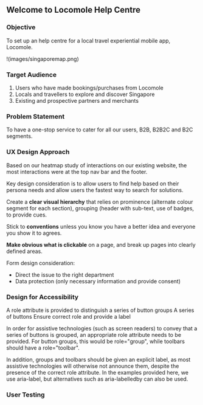 ## Welcome to Locomole Help Centre


### **Objective**

To set up an help centre for a local travel experiential mobile app, Locomole. 

!(images/singaporemap.png)

### **Target Audience**

1. Users who have made bookings/purchases from Locomole
2. Locals and travellers to explore and discover Singapore
3. Existing and prospective partners and merchants 

### **Problem Statement**

To have a one-stop service to cater for all our users, B2B, B2B2C and B2C segments. 

### **UX Design Approach**
Based on our heatmap study of interactions on our existing website, the most interactions were at the top nav bar and the footer. 

Key design consideration is to allow users to find help based on their persona needs and allow users the fastest way to search for solutions. 

Create a **clear visual hierarchy** that relies on prominence (alternate colour segment for each section), grouping (header with sub-text, use of badges, to provide cues.

Stick to **conventions** unless you know you have a better idea and everyone you show it to agrees.

**Make obvious what is clickable** on a page, and break up pages into clearly defined areas.

Form design consideration:
- Direct the issue to the right department
- Data protection (only necessary information and provide consent)



### **Design for Accessibility**

A role attribute is provided to distinguish a series of button groups A series of buttons Ensure correct role and provide a label

In order for assistive technologies (such as screen readers) to convey that a series of buttons is grouped, an appropriate role attribute needs to be provided. For button groups, this would be role="group", while toolbars should have a role="toolbar".

In addition, groups and toolbars should be given an explicit label, as most assistive technologies will otherwise not announce them, despite the presence of the correct role attribute. In the examples provided here, we use aria-label, but alternatives such as aria-labelledby can also be used.



### **User Testing**